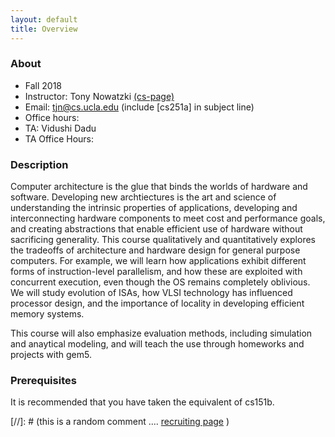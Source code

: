 ```yaml
---
layout: default
title: Overview
---
```


### About

* Fall 2018
* Instructor: Tony Nowatzki  [(cs-page)](http://web.cs.ucla.edu/~tjn)
* Email: tjn@cs.ucla.edu (include [cs251a] in subject line)
* Office hours:
* TA: Vidushi Dadu
* TA Office Hours: 

### Description

Computer architecture is the glue that binds the worlds of hardware and
software. Developing new archtiectures is the art and science of understanding
the intrinsic properties of applications, developing and interconnecting
hardware components to meet cost and performance goals, and creating
abstractions that enable efficient use of hardware without sacrificing
generality.  This course qualitatively and quantitatively explores the
tradeoffs of architecture and hardware design for general purpose computers.
For example, we will learn how applications exhibit different forms of
instruction-level parallelism, and how these are exploited with concurrent
execution, even though the OS remains completely oblivious.  We will study
evolution of ISAs, how VLSI technology has influenced processor design, and the
importance of locality in developing efficient memory systems.

This course will also emphasize evaluation methods, including simulation and
anaytical modeling, and will teach the use through homeworks and projects with
gem5.

### Prerequisites

It is recommended that you have taken the equivalent of cs151b.



[//]: # (this is a random comment  .... [recruiting page]({{site.baseurl}}/08-recruiting/)  )
